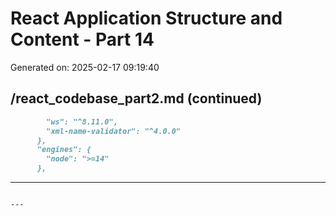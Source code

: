 # React Application Structure and Content - Part 14

Generated on: 2025-02-17 09:19:40

## /react_codebase_part2.md (continued)

```markdown
        "ws": "^8.11.0",
        "xml-name-validator": "^4.0.0"
      },
      "engines": {
        "node": ">=14"
      },
```

---

```

---

